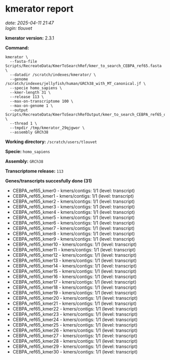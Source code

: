# kmerator report
*date: 2025-04-11 21:47*  
*login: tlouvet*

**kmerator version:** 2.3.1

**Command:**

```
kmerator \
  --fasta-file Scripts/RecreateData/KmerToSearchRef/kmer_to_search_CEBPA_ref65.fasta \
  --datadir /scratch/indexes/kmerator/ \
  --genome /scratch/indexes/jellyfish/human/GRCh38_with_MT_canonical.jf \
  --specie homo_sapiens \
  --kmer-length 31 \
  --release 113 \
  --max-on-transcriptome 100 \
  --max-on-genome 1 \
  --output Scripts/RecreateData/KmerToSearchRefOutput/kmer_to_search_CEBPA_ref65_output \
  --thread 1 \
  --tmpdir /tmp/kmerator_29qjgwor \
  --assembly GRCh38
```

**Working directory:** `/scratch/users/tlouvet`

**Specie:** `homo_sapiens`

**Assembly:** `GRCh38`

**Transcriptome release:** `113`

**Genes/transcripts succesfully done (31)**

- CEBPA_ref65_kmer0 - kmers/contigs: 1/1 (level: transcript)
- CEBPA_ref65_kmer1 - kmers/contigs: 1/1 (level: transcript)
- CEBPA_ref65_kmer2 - kmers/contigs: 1/1 (level: transcript)
- CEBPA_ref65_kmer3 - kmers/contigs: 1/1 (level: transcript)
- CEBPA_ref65_kmer4 - kmers/contigs: 1/1 (level: transcript)
- CEBPA_ref65_kmer5 - kmers/contigs: 1/1 (level: transcript)
- CEBPA_ref65_kmer6 - kmers/contigs: 1/1 (level: transcript)
- CEBPA_ref65_kmer7 - kmers/contigs: 1/1 (level: transcript)
- CEBPA_ref65_kmer8 - kmers/contigs: 1/1 (level: transcript)
- CEBPA_ref65_kmer9 - kmers/contigs: 1/1 (level: transcript)
- CEBPA_ref65_kmer10 - kmers/contigs: 1/1 (level: transcript)
- CEBPA_ref65_kmer11 - kmers/contigs: 1/1 (level: transcript)
- CEBPA_ref65_kmer12 - kmers/contigs: 1/1 (level: transcript)
- CEBPA_ref65_kmer13 - kmers/contigs: 1/1 (level: transcript)
- CEBPA_ref65_kmer14 - kmers/contigs: 1/1 (level: transcript)
- CEBPA_ref65_kmer15 - kmers/contigs: 1/1 (level: transcript)
- CEBPA_ref65_kmer16 - kmers/contigs: 1/1 (level: transcript)
- CEBPA_ref65_kmer17 - kmers/contigs: 1/1 (level: transcript)
- CEBPA_ref65_kmer18 - kmers/contigs: 1/1 (level: transcript)
- CEBPA_ref65_kmer19 - kmers/contigs: 1/1 (level: transcript)
- CEBPA_ref65_kmer20 - kmers/contigs: 1/1 (level: transcript)
- CEBPA_ref65_kmer21 - kmers/contigs: 1/1 (level: transcript)
- CEBPA_ref65_kmer22 - kmers/contigs: 1/1 (level: transcript)
- CEBPA_ref65_kmer23 - kmers/contigs: 1/1 (level: transcript)
- CEBPA_ref65_kmer24 - kmers/contigs: 1/1 (level: transcript)
- CEBPA_ref65_kmer25 - kmers/contigs: 1/1 (level: transcript)
- CEBPA_ref65_kmer26 - kmers/contigs: 1/1 (level: transcript)
- CEBPA_ref65_kmer27 - kmers/contigs: 1/1 (level: transcript)
- CEBPA_ref65_kmer28 - kmers/contigs: 1/1 (level: transcript)
- CEBPA_ref65_kmer29 - kmers/contigs: 1/1 (level: transcript)
- CEBPA_ref65_kmer30 - kmers/contigs: 1/1 (level: transcript)
